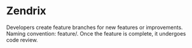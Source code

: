# Zendrix

Developers create feature branches for new features or improvements.
Naming convention: feature/<feature-name>.
Once the feature is complete, it undergoes code review.
